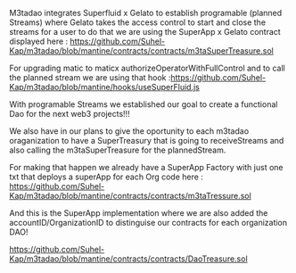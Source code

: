 M3tadao integrates Superfluid x Gelato to establish  programable (planned Streams) where Gelato takes the access control to start and close the streams for a user 
to do that we are using the SuperApp x Gelato contract displayed here : https://github.com/Suhel-Kap/m3tadao/blob/mantine/contracts/contracts/m3taSuperTreasure.sol

For upgrading matic to maticx authorizeOperatorWithFullControl and to call the planned stream we are using that hook :https://github.com/Suhel-Kap/m3tadao/blob/mantine/hooks/useSuperFluid.js

With programable Streams we established our goal to create a functional Dao for the next web3 projects!!!

We also have in our plans to give the oportunity to each m3tadao oraganization to have a SuperTreasury that is going to receiveStreams and also calling the 
m3taSuperTreasure for the plannedStream.

For making that happen we already have a SuperApp Factory with just one txt  that deploys a superApp for each Org code here :
https://github.com/Suhel-Kap/m3tadao/blob/mantine/contracts/contracts/m3taTressure.sol

And this is the SuperApp implementation where we are also added the accountID/OrganizationID to distinguise our contracts for each organization DAO!

https://github.com/Suhel-Kap/m3tadao/blob/mantine/contracts/contracts/DaoTreasure.sol
